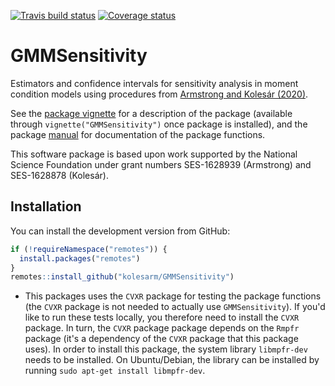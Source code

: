 [![Travis build status](https://travis-ci.org/kolesarm/GMMSensitivity.svg?branch=master)](https://travis-ci.org/kolesarm/GMMSensitivity) [![Coverage status](https://codecov.io/gh/kolesarm/GMMSensitivity/branch/master/graph/badge.svg)](https://codecov.io/github/kolesarm/GMMSensitivity?branch=master)

# GMMSensitivity

Estimators and confidence intervals for sensitivity analysis in moment condition
models using procedures from [Armstrong and Kolesár
(2020)](https://arxiv.org/abs/1808.07387).

See the [package vignette](doc/GMMSensitivity.pdf) for a description of the package
(available through `vignette("GMMSensitivity")` once package is installed), and
the package [manual](doc/manual.pdf) for documentation of the package functions.

This software package is based upon work supported by the National Science
Foundation under grant numbers SES-1628939 (Armstrong) and SES-1628878
(Kolesár).

## Installation

You can install the development version from GitHub:
``` r
if (!requireNamespace("remotes")) {
  install.packages("remotes")
}
remotes::install_github("kolesarm/GMMSensitivity")
```

- This packages uses the `CVXR` package for testing the package functions (the
  `CVXR` package is not needed to actually use `GMMSensitivity`). If you'd like
  to run these tests locally, you therefore need to install the `CVXR` package.
  In turn, the `CVXR` package package depends on the `Rmpfr` package (it's a
  dependency of the `CVXR` package that this package uses). In order to install
  this package, the system library `libmpfr-dev` needs to be installed. On
  Ubuntu/Debian, the library can be installed by running `sudo apt-get install
  libmpfr-dev`.
